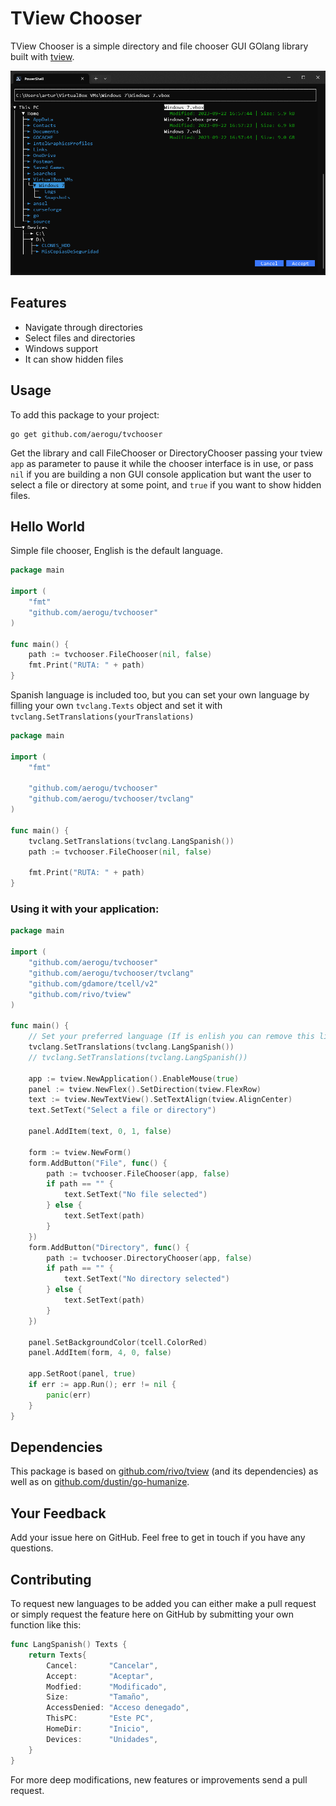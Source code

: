 # TView Chooser

TView Chooser is a simple directory and file chooser GUI GOlang library built with [tview](https://github.com/rivo/tview).

![ScreenShot](https://raw.githubusercontent.com/AEROGU/tvchooser/main/ScreenShot.png)

## Features
- Navigate through directories
- Select files and directories
- Windows support
- It can show hidden files

## Usage

To add this package to your project:

```
go get github.com/aerogu/tvchooser
```

Get the library and call FileChooser or DirectoryChooser passing your tview `app` as parameter to pause it while the chooser interface is in use, or pass `nil` if you are building a non GUI console application but want the user to select a file or directory at some point, and `true` if you want to show hidden files. 

## Hello World

Simple file chooser, English is the default language.

```go
package main

import (
	"fmt"
	"github.com/aerogu/tvchooser"
)

func main() {
	path := tvchooser.FileChooser(nil, false)
	fmt.Print("RUTA: " + path)
}
```

Spanish language is included too, but you can set your own language by filling your own `tvclang.Texts` object and set it with `tvclang.SetTranslations(yourTranslations)`

```go
package main

import (
	"fmt"

	"github.com/aerogu/tvchooser"
	"github.com/aerogu/tvchooser/tvclang"
)

func main() {
	tvclang.SetTranslations(tvclang.LangSpanish())
	path := tvchooser.FileChooser(nil, false)

	fmt.Print("RUTA: " + path)
}
```

### Using it with your application:

```go
package main

import (
	"github.com/aerogu/tvchooser"
	"github.com/aerogu/tvchooser/tvclang"
	"github.com/gdamore/tcell/v2"
	"github.com/rivo/tview"
)

func main() {
	// Set your preferred language (If is enlish you can remove this line because it is the default)
	tvclang.SetTranslations(tvclang.LangSpanish())
	// tvclang.SetTranslations(tvclang.LangSpanish())

	app := tview.NewApplication().EnableMouse(true)
	panel := tview.NewFlex().SetDirection(tview.FlexRow)
	text := tview.NewTextView().SetTextAlign(tview.AlignCenter)
	text.SetText("Select a file or directory")

	panel.AddItem(text, 0, 1, false)

	form := tview.NewForm()
	form.AddButton("File", func() {
		path := tvchooser.FileChooser(app, false)
		if path == "" {
			text.SetText("No file selected")
		} else {
			text.SetText(path)
		}
	})
	form.AddButton("Directory", func() {
		path := tvchooser.DirectoryChooser(app, false)
		if path == "" {
			text.SetText("No directory selected")
		} else {
			text.SetText(path)
		}
	})

	panel.SetBackgroundColor(tcell.ColorRed)
	panel.AddItem(form, 4, 0, false)

	app.SetRoot(panel, true)
	if err := app.Run(); err != nil {
		panic(err)
	}
}
```



## Dependencies

This package is based on [github.com/rivo/tview](https://github.com/rivo/tview) (and its dependencies) as well as on [github.com/dustin/go-humanize](https://github.com/dustin/go-humanize).

## Your Feedback

Add your issue here on GitHub. Feel free to get in touch if you have any questions.

## Contributing

To request new languages to be added you can either make a pull request or simply request the feature here on GitHub by submitting your own function like this:

```go
func LangSpanish() Texts {
	return Texts{
		Cancel:       "Cancelar",
		Accept:       "Aceptar",
		Modfied:      "Modificado",
		Size:         "Tamaño",
		AccessDenied: "Acceso denegado",
		ThisPC:       "Este PC",
		HomeDir:      "Inicio",
		Devices:      "Unidades",
	}
}
```

For more deep modifications, new features or improvements send a pull request.
